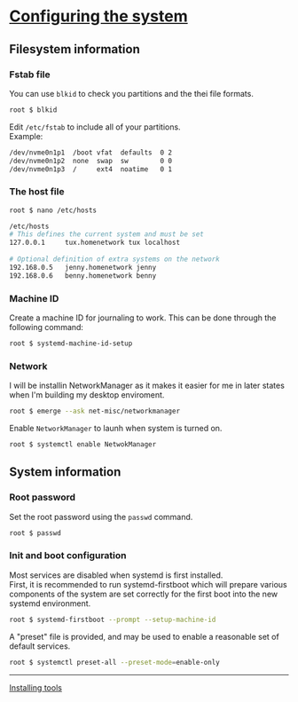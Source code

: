 # [Configuring the system](https://wiki.gentoo.org/wiki/Handbook:AMD64/Installation/System)
## Filesystem information
### Fstab file
You can use `blkid` to check you partitions and the thei file formats.
```bash
root $ blkid
```
Edit `/etc/fstab` to include all of your partitions.  
Example:
```bash
/dev/nvme0n1p1  /boot vfat  defaults  0 2
/dev/nvme0n1p2  none  swap  sw        0 0
/dev/nvme0n1p3  /     ext4  noatime   0 1
```
### The host file
```bash
root $ nano /etc/hosts
```
```bash
/etc/hosts
# This defines the current system and must be set
127.0.0.1     tux.homenetwork tux localhost
  
# Optional definition of extra systems on the network
192.168.0.5   jenny.homenetwork jenny
192.168.0.6   benny.homenetwork benny
```

### Machine ID
Create a machine ID for journaling to work. This can be done through the following command:  
```bash
root $ systemd-machine-id-setup
```
### Network
I will be installin NetworkManager as it makes it easier for me in later states when I'm building my desktop enviroment.
```bash
root $ emerge --ask net-misc/networkmanager
```
Enable `NetworkManager` to launh when system is turned on.
```bash
root $ systemctl enable NetwokManager
```

## System information
### Root password
Set the root password using the `passwd` command.
```bash
root $ passwd
```
### Init and boot configuration
Most services are disabled when systemd is first installed.  
First, it is recommended to run systemd-firstboot which will prepare various components of the system are set correctly for the first boot into the new systemd environment.
```bash
root $ systemd-firstboot --prompt --setup-machine-id
```
A "preset" file is provided, and may be used to enable a reasonable set of default services.
```bash
root $ systemctl preset-all --preset-mode=enable-only
```
---
[Installing tools](https://github.com/Veliquu/Personal-linux/blob/main/Gentoo/Systemd/Installation/7.%20Installing%20tools.md)

